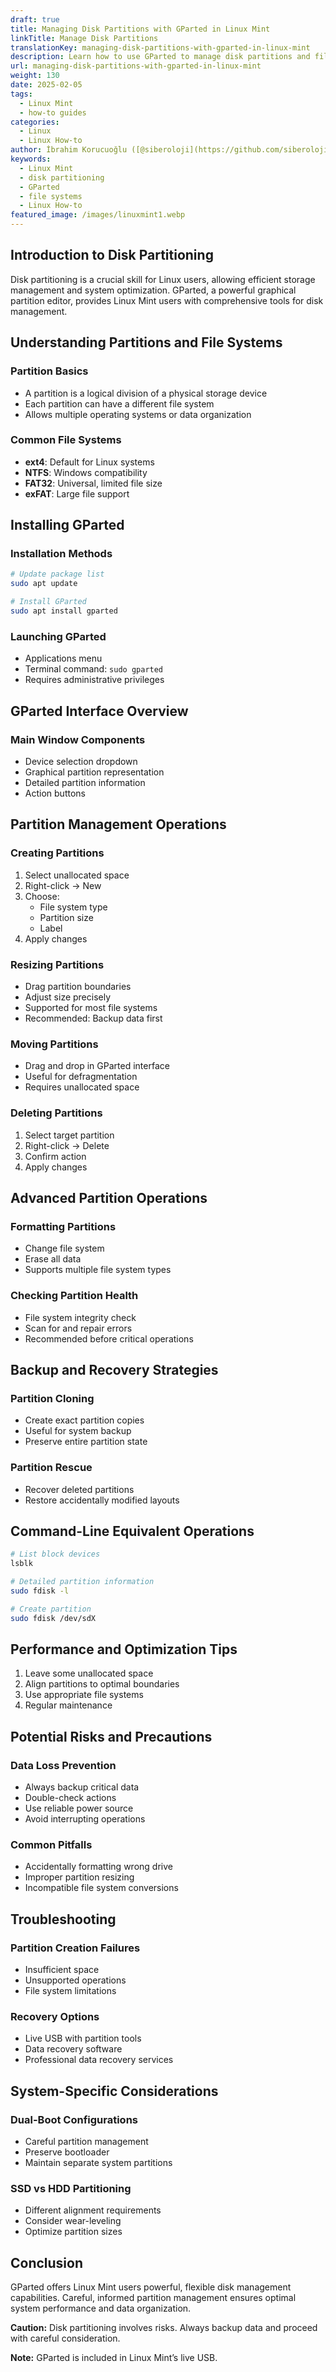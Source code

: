 ```yaml
---
draft: true
title: Managing Disk Partitions with GParted in Linux Mint
linkTitle: Manage Disk Partitions
translationKey: managing-disk-partitions-with-gparted-in-linux-mint
description: Learn how to use GParted to manage disk partitions and file systems in Linux Mint.
url: managing-disk-partitions-with-gparted-in-linux-mint
weight: 130
date: 2025-02-05
tags:
  - Linux Mint
  - how-to guides
categories:
  - Linux
  - Linux How-to
author: İbrahim Korucuoğlu ([@siberoloji](https://github.com/siberoloji))
keywords:
  - Linux Mint
  - disk partitioning
  - GParted
  - file systems
  - Linux How-to
featured_image: /images/linuxmint1.webp
---
```

## Introduction to Disk Partitioning

Disk partitioning is a crucial skill for Linux users, allowing efficient storage management and system optimization. GParted, a powerful graphical partition editor, provides Linux Mint users with comprehensive tools for disk management.

## Understanding Partitions and File Systems

### Partition Basics

- A partition is a logical division of a physical storage device
- Each partition can have a different file system
- Allows multiple operating systems or data organization

### Common File Systems

- **ext4**: Default for Linux systems
- **NTFS**: Windows compatibility
- **FAT32**: Universal, limited file size
- **exFAT**: Large file support

## Installing GParted

### Installation Methods

```bash
# Update package list
sudo apt update

# Install GParted
sudo apt install gparted
```

### Launching GParted

- Applications menu
- Terminal command: `sudo gparted`
- Requires administrative privileges

## GParted Interface Overview

### Main Window Components

- Device selection dropdown
- Graphical partition representation
- Detailed partition information
- Action buttons

## Partition Management Operations

### Creating Partitions

1. Select unallocated space
2. Right-click → New
3. Choose:
   - File system type
   - Partition size
   - Label
4. Apply changes

### Resizing Partitions

- Drag partition boundaries
- Adjust size precisely
- Supported for most file systems
- Recommended: Backup data first

### Moving Partitions

- Drag and drop in GParted interface
- Useful for defragmentation
- Requires unallocated space

### Deleting Partitions

1. Select target partition
2. Right-click → Delete
3. Confirm action
4. Apply changes

## Advanced Partition Operations

### Formatting Partitions

- Change file system
- Erase all data
- Supports multiple file system types

### Checking Partition Health

- File system integrity check
- Scan for and repair errors
- Recommended before critical operations

## Backup and Recovery Strategies

### Partition Cloning

- Create exact partition copies
- Useful for system backup
- Preserve entire partition state

### Partition Rescue

- Recover deleted partitions
- Restore accidentally modified layouts

## Command-Line Equivalent Operations

```bash
# List block devices
lsblk

# Detailed partition information
sudo fdisk -l

# Create partition
sudo fdisk /dev/sdX
```

## Performance and Optimization Tips

1. Leave some unallocated space
2. Align partitions to optimal boundaries
3. Use appropriate file systems
4. Regular maintenance

## Potential Risks and Precautions

### Data Loss Prevention

- Always backup critical data
- Double-check actions
- Use reliable power source
- Avoid interrupting operations

### Common Pitfalls

- Accidentally formatting wrong drive
- Improper partition resizing
- Incompatible file system conversions

## Troubleshooting

### Partition Creation Failures

- Insufficient space
- Unsupported operations
- File system limitations

### Recovery Options

- Live USB with partition tools
- Data recovery software
- Professional data recovery services

## System-Specific Considerations

### Dual-Boot Configurations

- Careful partition management
- Preserve bootloader
- Maintain separate system partitions

### SSD vs HDD Partitioning

- Different alignment requirements
- Consider wear-leveling
- Optimize partition sizes

## Conclusion

GParted offers Linux Mint users powerful, flexible disk management capabilities. Careful, informed partition management ensures optimal system performance and data organization.

**Caution:** Disk partitioning involves risks. Always backup data and proceed with careful consideration.

**Note:** GParted is included in Linux Mint’s live USB.
